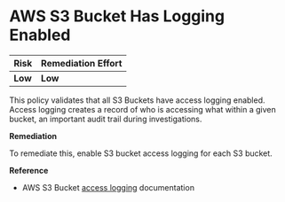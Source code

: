 # AWS S3 Bucket Has Logging Enabled

| Risk | Remediation Effort |
| :--- | :--- |
| **Low** | **Low** |

This policy validates that all S3 Buckets have access logging enabled. Access logging creates a record of who is accessing what within a given bucket, an important audit trail during investigations.

**Remediation**

To remediate this, enable S3 bucket access logging for each S3 bucket.

**Reference**

* AWS S3 Bucket [access logging](https://docs.aws.amazon.com/AmazonS3/latest/dev/ServerLogs.html) documentation

